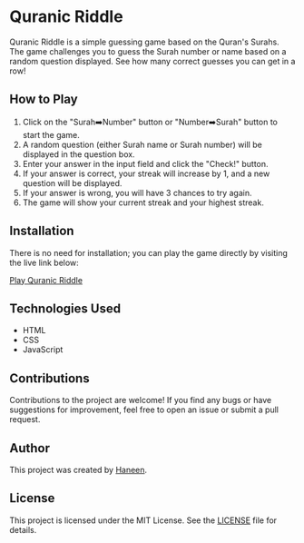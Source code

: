 # Quranic Riddle

Quranic Riddle is a simple guessing game based on the Quran's Surahs. The game challenges you to guess the Surah number or name based on a random question displayed. See how many correct guesses you can get in a row!

## How to Play

1. Click on the "Surah➡️Number" button or "Number➡️Surah" button to start the game.
2. A random question (either Surah name or Surah number) will be displayed in the question box.
3. Enter your answer in the input field and click the "Check!" button.
4. If your answer is correct, your streak will increase by 1, and a new question will be displayed.
5. If your answer is wrong, you will have 3 chances to try again.
6. The game will show your current streak and your highest streak.

## Installation

There is no need for installation; you can play the game directly by visiting the live link below:

[Play Quranic Riddle](https://quranicriddle.netlify.app/main.html)

## Technologies Used

- HTML
- CSS
- JavaScript

## Contributions

Contributions to the project are welcome! If you find any bugs or have suggestions for improvement, feel free to open an issue or submit a pull request.

## Author

This project was created by [Haneen](https://www.linkedin.com/in/haneenhyder/).

## License

This project is licensed under the MIT License. See the [LICENSE](LICENSE.md) file for details.
